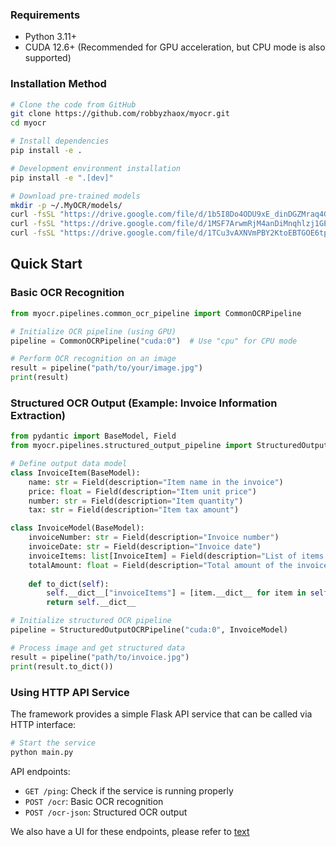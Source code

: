 
### Requirements
- Python 3.11+
- CUDA 12.6+ (Recommended for GPU acceleration, but CPU mode is also supported)

### Installation Method

```bash
# Clone the code from GitHub
git clone https://github.com/robbyzhaox/myocr.git
cd myocr

# Install dependencies
pip install -e .

# Development environment installation
pip install -e ".[dev]"

# Download pre-trained models
mkdir -p ~/.MyOCR/models/
curl -fsSL "https://drive.google.com/file/d/1b5I8Do4ODU9xE_dinDGZMraq4GDgHPH9/view?usp=drive_link" -o ~/.MyOCR/models/dbnet++.onnx
curl -fsSL "https://drive.google.com/file/d/1MSF7ArwmRjM4anDiMnqhlzj1GE_J7gnX/view?usp=drive_link" -o ~/.MyOCR/models/rec.onnx
curl -fsSL "https://drive.google.com/file/d/1TCu3vAXNVmPBY2KtoEBTGOE6tpma0puX/view?usp=drive_link" -o ~/.MyOCR/models/cls.onnx
```

## Quick Start

### Basic OCR Recognition

```python
from myocr.pipelines.common_ocr_pipeline import CommonOCRPipeline

# Initialize OCR pipeline (using GPU)
pipeline = CommonOCRPipeline("cuda:0")  # Use "cpu" for CPU mode

# Perform OCR recognition on an image
result = pipeline("path/to/your/image.jpg")
print(result)
```

### Structured OCR Output (Example: Invoice Information Extraction)

```python
from pydantic import BaseModel, Field
from myocr.pipelines.structured_output_pipeline import StructuredOutputOCRPipeline

# Define output data model
class InvoiceItem(BaseModel):
    name: str = Field(description="Item name in the invoice")
    price: float = Field(description="Item unit price")
    number: str = Field(description="Item quantity")
    tax: str = Field(description="Item tax amount")

class InvoiceModel(BaseModel):
    invoiceNumber: str = Field(description="Invoice number")
    invoiceDate: str = Field(description="Invoice date")
    invoiceItems: list[InvoiceItem] = Field(description="List of items in the invoice")
    totalAmount: float = Field(description="Total amount of the invoice")
    
    def to_dict(self):
        self.__dict__["invoiceItems"] = [item.__dict__ for item in self.invoiceItems]
        return self.__dict__

# Initialize structured OCR pipeline
pipeline = StructuredOutputOCRPipeline("cuda:0", InvoiceModel)

# Process image and get structured data
result = pipeline("path/to/invoice.jpg")
print(result.to_dict())
```

### Using HTTP API Service

The framework provides a simple Flask API service that can be called via HTTP interface:

```bash
# Start the service
python main.py
```

API endpoints:
- `GET /ping`: Check if the service is running properly
- `POST /ocr`: Basic OCR recognition
- `POST /ocr-json`: Structured OCR output

We also have a UI for these endpoints, please refer to [text](https://github.com/robbyzhaox/doc-insight-ui)
